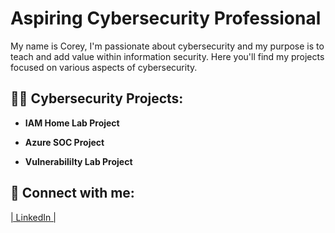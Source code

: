 <h1>Aspiring Cybersecurity Professional</h1>
  
 My name is Corey, I'm passionate about cybersecurity and my purpose is to teach and add value within information security. Here you'll find my projects focused on various aspects of cybersecurity.


<h2>👨‍💻 Cybersecurity Projects:</h2>

 - <b>IAM Home Lab Project </b>

  


- <b> Azure SOC Project  </b>



- <b>Vulnerabililty Lab Project</b>
  



<h2> 🤳 Connect with me:</h2>

 [| LinkedIn |](https://www.linkedin.com/in/-cperry/)

